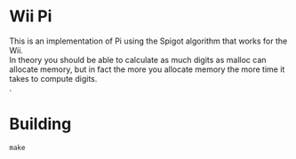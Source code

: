 # Wii Pi
This is an implementation of Pi using the Spigot algorithm that works for the Wii.<br>
In theory you should be able to calculate as much digits as malloc can allocate memory, but in fact the more you allocate memory the more time it takes to compute digits.<br>.

# Building
```make```
